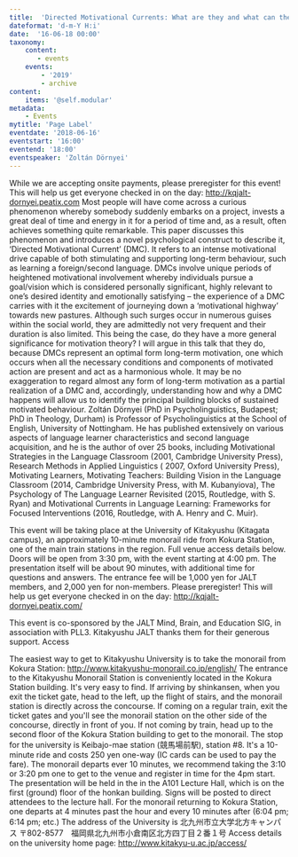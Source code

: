 ```yaml
---
title:  'Directed Motivational Currents: What are they and what can they teach us about long-term motivation?'
dateformat: 'd-m-Y H:i'
date:  '16-06-18 00:00'
taxonomy:
    content:
       - events
    events:
        - '2019' 
        - archive
content:
    items: '@self.modular'
metadata:
    - Events
mytitle: 'Page Label'
eventdate: '2018-06-16'
eventstart: '16:00'
eventend: '18:00'
eventspeaker: 'Zoltán Dörnyei'
---
```



While we are accepting onsite payments, please preregister for this event! This will help us get everyone checked in on the day: http://kqjalt-dornyei.peatix.com
Most people will have come across a curious phenomenon whereby somebody suddenly embarks on a project, invests a great deal of time and energy in it for a period of time and, as a result, often achieves something quite remarkable. This paper  discusses this phenomenon and introduces a novel psychological construct to describe it, ‘Directed Motivational Current’ (DMC). It refers to an intense motivational drive capable of both stimulating and supporting long-term behaviour, such as learning a foreign/second language. DMCs involve unique periods of heightened motivational involvement whereby individuals pursue a goal/vision which is considered personally significant, highly relevant to one’s desired identity and emotionally satisfying – the experience of a DMC carries with it the excitement of journeying down a ‘motivational highway’ towards new pastures. Although such surges occur in numerous guises within the social world, they are admittedly not very frequent and their duration is also limited. This being the case, do they have a more general significance for motivation theory? I will argue in this talk that they do, because DMCs represent an optimal form long-term motivation, one which occurs when all the necessary conditions and components of motivated action are present and act as a harmonious whole. It may be no exaggeration to regard almost any form of long-term motivation as a partial realization of a DMC and, accordingly, understanding how and why a DMC happens will allow us to identify the principal building blocks of sustained motivated behaviour.
Zoltán Dörnyei  (PhD in Psycholinguistics, Budapest; PhD in Theology, Durham) is Professor of Psycholinguistics at the School of English, University of Nottingham. He has published extensively on various aspects of language learner characteristics and second language acquisition, and he is the author of over 25 books, including Motivational Strategies in the Language Classroom (2001, Cambridge University Press), Research Methods in Applied Linguistics ( 2007, Oxford University Press), Motivating Learners, Motivating Teachers: Building Vision in the Language Classroom (2014, Cambridge University Press, with M. Kubanyiova), The Psychology of The Language Learner Revisited (2015, Routledge, with S. Ryan) and Motivational Currents in Language Learning: Frameworks for Focused Interventions (2016, Routledge, with A. Henry and C. Muir).


This event will be taking place at the University of Kitakyushu (Kitagata campus), an approximately 10-minute monorail ride from Kokura Station, one of the main train stations in the region. Full venue access details below.
Doors will be open from 3:30 pm, with the event starting at 4:00 pm. The presentation itself will be about 90 minutes, with additional time for questions and answers.
The entrance fee will be 1,000 yen for JALT members, and 2,000 yen for non-members. Please preregister! This will help us get everyone checked in on the day: http://kqjalt-dornyei.peatix.com/

This event is co-sponsored by the JALT Mind, Brain, and Education SIG, in association with PLL3.
Kitakyushu JALT thanks them for their generous support.
Access

The easiest way to get to Kitakyushu University is to take the monorail from Kokura Station: http://www.kitakyushu-monorail.co.jp/english/
The entrance to the Kitakyushu Monorail Station is conveniently located in the Kokura Station building. It's very easy to find. If arriving by shinkansen, when you exit the ticket gate, head to the left, up the flight of stairs, and the monorail station is directly across the concourse. If coming on a regular train, exit the ticket gates and you'll see the monorail station on the other side of the concourse, directly in front of you.
If not coming by train, head up to the second floor of the Kokura Station building to get to the monorail.
The stop for the university is Keibajo-mae station (競馬場前駅), station #8.
It's a 10-minute ride and costs 250 yen one-way (IC cards can be used to pay the fare).
The monorail departs ever 10 minutes, we recommend taking the 3:10 or 3:20 pm one to get to the venue and register in time for the 4pm start.
The presentation will be held in the in the A101 Lecture Hall, which is on the first (ground) floor of the honkan building. Signs will be posted to direct attendees to the lecture hall.
For the monorail returning to Kokura Station, one departs at 4 minutes past the hour and every 10 minutes after (6:04 pm; 6:14 pm; etc.)
The address of the University is 北九州市立大学北方キャンパス
〒802-8577　福岡県北九州市小倉南区北方四丁目２番１号 Access details on the university home page: http://www.kitakyu-u.ac.jp/access/


